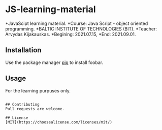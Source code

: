 # JS-learning-material

*JavaScipt learning material.
*Course: Java Script - object oriented programming.
*BALTIC INSTITUTE OF TECHNOLOGIES (BIT).
*Teacher: Arvydas Kijakauskas.
*Begining: 2021.07.15,
*End: 2021.09.01.

## Installation

Use the package manager [pip](https://pip.pypa.io/en/stable/) to install foobar.


## Usage

For the learning purpuses only.
```

## Contributing
Pull requests are welcome.

## License
[MIT](https://choosealicense.com/licenses/mit/)